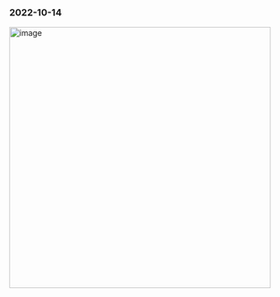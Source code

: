 <h3>2022-10-14</h3>
<img width="467" alt="image" src="https://user-images.githubusercontent.com/114863642/198876991-c10f2b0e-d119-4918-b243-164ba7edc5c5.png">
